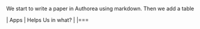 We start to write a paper in Authorea using markdown. Then we add a table 

| Apps | Helps Us in what? |
|===